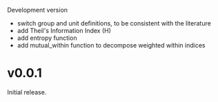 Development version

* switch group and unit definitions, to be consistent with the literature
* add Theil's Information Index (H) 
* add entropy function
* add mutual_within function to decompose weighted within indices

v0.0.1
======

Initial release.
